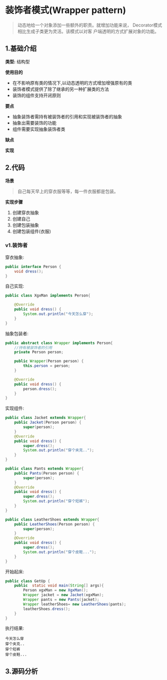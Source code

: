 # 装饰者模式(Wrapper pattern)
>  动态地给一个对象添加一些额外的职责。就增加功能来说， Decorator模式相比生成子类更为灵活。该模式以对客 户端透明的方式扩展对象的功能。

## 1.基础介绍

**类型:** 结构型

**使用目的**
+ 在不影响原有类的情况下,以动态透明的方式增加增强原有的类
+ 装饰者模式提供了除了继承的另一种扩展类的方法
+ 装饰的组件支持开闭原则

**要点**
+ 抽象装饰者需持有被装饰者的引用和实现被装饰者的抽象
+ 抽象出需要装饰的功能
+ 组件需要实现抽象装饰者类

**缺点**

**实现**

## 2.代码
**场景**
> 自己每天早上的穿衣服等等，每一件衣服都是包装。

**实现步骤**
1. 创建穿衣抽象
2. 创建自己
3. 创建包装抽象
4. 创建包装组件(衣服)

### v1.装饰者

穿衣抽象: 

```java
public interface Person {
    void dress();
}
```
自己实现:

```java
public class XgxMan implements Person{

    @Override
    public void dress() {
        System.out.println("今天怎么穿");
    }
}
```
抽象包装者:

```java
public abstract class Wrapper implements Person{
    //持有被装饰者的引用
    private Person person;

    public Wrapper(Person person) {
        this.person = person;
    }

    @Override
    public void dress() {
        person.dress();
    }
}
```
实现组件:
```java
public class Jacket extends Wrapper{
    public Jacket(Person person) {
        super(person);
    }
    @Override
    public void dress() {
        super.dress();
        System.out.println("穿个夹克..");
    }
}

public class Pants extends Wrapper{
    public Pants(Person person) {
        super(person);
    }
    @Override
    public void dress() {
        super.dress();
        System.out.println("穿个短裤");
    }
}

public class LeatherShoes extends Wrapper{
    public LeatherShoes(Person person) {
        super(person);
    }
    @Override
    public void dress() {
        super.dress();
        System.out.println("穿个皮鞋...");
    }
}
```
开始起床:

```java
public class GetUp {
    public  static void main(String[] args){
        Person xgxMan = new XgxMan();
        Wrapper jacket = new Jacket(xgxMan);
        Wrapper pants = new Pants(jacket);
        Wrapper leatherShoes= new LeatherShoes(pants);
        leatherShoes.dress();
    }
}
```
执行结果:
```text
今天怎么穿
穿个夹克..
穿个短裤
穿个皮鞋...
```

## 3.源码分析













































